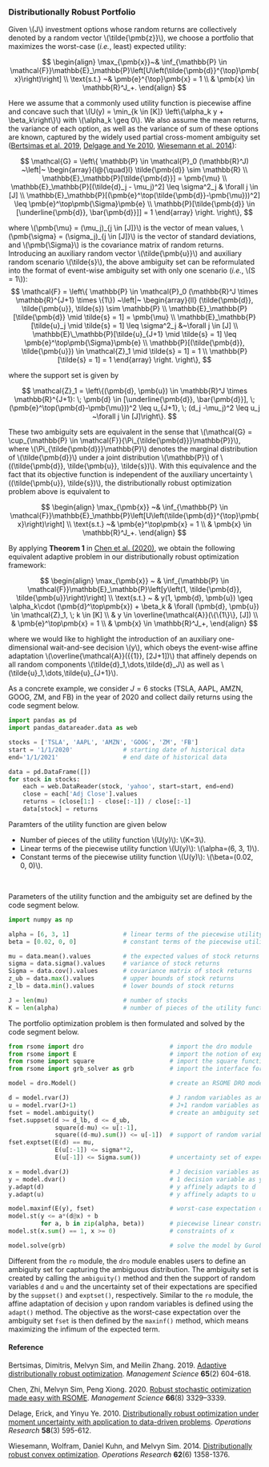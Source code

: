 <script src="https://cdn.mathjax.org/mathjax/latest/MathJax.js?config=TeX-AMS-MML_HTMLorMML" type="text/javascript"></script>

### Distributionally Robust Portfolio

Given \\(J\\) investment options whose random returns are collectively denoted by a random vector \\(\tilde{\pmb{z}}\\), we choose a portfolio that maximizes the worst-case (<i>i.e.</i>, least) expected utility:

$$
\begin{align}
\max_{\pmb{x}}~& \inf_{\mathbb{P} \in \mathcal{F}}\mathbb{E}_\mathbb{P}\left[U\left(\tilde{\pmb{d}}^{\top}\pmb{x}\right)\right] \\
\text{s.t.} ~& \pmb{e}^{\top}\pmb{x} = 1 \\
& \pmb{x} \in \mathbb{R}^J_+.
\end{align}
$$

Here we assume that a commonly used utility function is piecewise affine and concave such that \\(U(y) = \min_{k \in [K]} \left\\{\alpha_k y + \beta_k\right\\}\\) with \\(\alpha_k \geq 0\\). We also assume the mean returns, the variance of each option, as well as the variance of sum of these options are known, captured by the widely used partial cross-moment ambiguity set ([Bertsimas et al. 2019](#ref1), [Delgage and Ye 2010](#ref3),  [Wiesemann et al. 2014](#ref4)):

$$
\mathcal{G} =
	\left\{
	\mathbb{P} \in \mathcal{P}_0 (\mathbb{R}^J)
	~\left|~
	\begin{array}{l@{\quad}l}
		\tilde{\pmb{d}} \sim \mathbb{R} \\
		\mathbb{E}_\mathbb{P}[\tilde{\pmb{d}}] = \pmb{\mu} \\
		\mathbb{E}_\mathbb{P}[(\tilde{d}_j - \mu_j)^2] \leq \sigma^2_j & \forall j \in [J] \\
		\mathbb{E}_\mathbb{P}[(\pmb{e}^\top(\tilde{\pmb{d}}-\pmb{\mu}))^2] \leq \pmb{e}^\top\pmb{\Sigma}\pmb{e} \\
		\mathbb{P}[\tilde{\pmb{d}} \in [\underline{\pmb{d}}, \bar{\pmb{d}}]] = 1
	\end{array}
	\right.
	\right\},
$$

where \\(\pmb{\mu} = (\mu_j)\_{j \in [J]}\\) is the vector of mean values, \\(\pmb{\sigma} = (\sigma_j)_{j \in [J]}\\) is the vector of standard deviations, and \\(\pmb{\Sigma}\\) is the covariance matrix of random returns. Introducing an auxiliary random vector \\(\tilde{\pmb{u}}\\) and auxiliary random scenario \\(\tilde{s}\\), the above ambiguity set can be reformulated into the format of event-wise ambiguity set with only one scenario (<i>i.e.</i>, \\(S = 1\\)):
$$
\mathcal{F} =
\left\{
	\mathbb{P} \in \mathcal{P}_0 (\mathbb{R}^J \times \mathbb{R}^{J+1} \times \{1\}) ~\left|~
	\begin{array}{ll}
		(\tilde{\pmb{d}}, \tilde{\pmb{u}}, \tilde{s}) \sim \mathbb{P} \\
		\mathbb{E}_\mathbb{P}[\tilde{\pmb{d}} \mid \tilde{s} = 1] = \pmb{\mu} \\
		\mathbb{E}_\mathbb{P}[\tilde{u}_j \mid \tilde{s} = 1] \leq \sigma^2_j &~\forall j \in [J] \\
		\mathbb{E}\_\mathbb{P}[\tilde{u}_{J+1} \mid \tilde{s} = 1] \leq \pmb{e}^\top\pmb{\Sigma}\pmb{e} \\
		\mathbb{P}[(\tilde{\pmb{d}}, \tilde{\pmb{u}}) \in \mathcal{Z}_1 \mid \tilde{s} = 1] = 1 \\
		\mathbb{P}[\tilde{s} = 1] = 1
	\end{array}
	\right.
	\right\},
$$

where the support set is given by

$$
	\mathcal{Z}_1 = \left\{(\pmb{d}, \pmb{u}) \in \mathbb{R}^J \times \mathbb{R}^{J+1}: \; \pmb{d} \in [\underline{\pmb{d}}, \bar{\pmb{d}}], \; (\pmb{e}^\top(\pmb{d}-\pmb{\mu}))^2 \leq u_{J+1}, \; (d_j -\mu_j)^2 \leq u_j ~\forall j \in [J]\right\}.
$$

These two ambiguity sets are equivalent in the sense that \\(\mathcal{G} = \cup_{\mathbb{P} \in \mathcal{F}}\{\Pi_{\tilde{\pmb{d}}}\mathbb{P}\}\\), where \\(\Pi_{\tilde{\pmb{d}}}\mathbb{P}\\) denotes the marginal distribution of \\(\tilde{\pmb{d}}\\) under a joint distribution \\(\mathbb{P}\\) of \\((\tilde{\pmb{d}}, \tilde{\pmb{u}}, \tilde{s})\\). With this equivalence and the fact that its objective function is independent of the auxiliary uncertainty \\((\tilde{\pmb{u}}, \tilde{s})\\), the distributionally robust optimization problem above is equivalent to

$$
\begin{align}
\max_{\pmb{x}} ~& \inf_{\mathbb{P} \in \mathcal{F}}\mathbb{E}_\mathbb{P}\left[U\left(\tilde{\pmb{d}}^{\top}\pmb{x}\right)\right] \\
\text{s.t.} ~& \pmb{e}^\top\pmb{x} = 1 \\
& \pmb{x} \in \mathbb{R}^J_+.
\end{align}
$$

By applying <b>Theorem 1</b> in [Chen et al. (2020)](#ref2), we obtain the following equivalent adaptive problem in our distributionally robust optimization framework:

$$
\begin{align}
\max_{\pmb{x}} ~ & \inf_{\mathbb{P} \in \mathcal{F}}\mathbb{E}_\mathbb{P}\left[y\left(1, \tilde{\pmb{d}}, \tilde{\pmb{u}}\right)\right] \\
\text{s.t.} ~  & y(1, \pmb{d}, \pmb{u}) \geq \alpha_k\cdot (\pmb{d}^\top\pmb{x}) + \beta_k & \forall (\pmb{d}, \pmb{u}) \in \mathcal{Z}_1, \; k \in [K] \\
& y \in \overline{\mathcal{A}}(\{\{1\}\}, [J]) \\
& \pmb{e}^\top\pmb{x} = 1 \\
& \pmb{x} \in \mathbb{R}^J_+,
\end{align}
$$

where we would like to highlight the introduction of an auxiliary one-dimensional wait-and-see decision \\(y\\), which obeys the event-wise affine adaptation \\(\overline{\mathcal{A}}(\{\{1\}\}, [2J+1])\\) that affinely depends on all random components \\(\tilde{d}\_1,\dots,\tilde{d}\_J\\) as well as \\(\tilde{u}_1,\dots,\tilde{u}\_{J+1}\\).

As a concrete example, we consider $J=6$ stocks (TSLA, AAPL, AMZN, GOOG, ZM, and FB) in the year of 2020 and collect daily returns using the code segment below.

```python
import pandas as pd
import pandas_datareader.data as web

stocks = ['TSLA', 'AAPL', 'AMZN', 'GOOG', 'ZM', 'FB']
start = '1/1/2020'              # starting date of historical data
end='1/1/2021'                  # end date of historical data

data = pd.DataFrame([])
for stock in stocks:
    each = web.DataReader(stock, 'yahoo', start=start, end=end)
    close = each['Adj Close'].values
    returns = (close[1:] - close[:-1]) / close[:-1]
    data[stock] = returns
```

Paramters of the utility function are given below
- Number of pieces of the utility function \\(U(y)\\): \\(K=3\\).
- Linear terms of the piecewise utility function \\(U(y)\\): \\(\alpha=(6, 3, 1)\\).
- Constant terms of the piecewise utility function \\(U(y)\\): \\(\beta=(0.02, 0, 0)\\).
<br>

Parameters of the utility function and the ambiguity set are defined by the code segment below.

```python
import numpy as np

alpha = [6, 3, 1]               # linear terms of the piecewise utility function
beta = [0.02, 0, 0]             # constant terms of the piecewise utility function

mu = data.mean().values         # the expected values of stock returns
sigma = data.sigma().values     # variance of stock returns
Sigma = data.cov().values       # covariance matrix of stock returns
z_ub = data.max().values        # upper bounds of stock returns
z_lb = data.min().values        # lower bounds of stock returns

J = len(mu)                     # number of stocks
K = len(alpha)                  # number of pieces of the utility function
```
The portfolio optimization problem is then formulated and solved by the code segment below.

```python
from rsome import dro                        # import the dro module
from rsome import E                          # import the notion of expectation
from rsome import square                     # import the square function
from rsome import grb_solver as grb          # import the interface for Gurobi

model = dro.Model()                          # create an RSOME DRO model

d = model.rvar(J)                            # J random variables as an array d
u = model.rvar(J+1)                          # J+1 random variables as an array u
fset = model.ambiguity()                     # create an ambiguity set
fset.suppset(d >= d_lb, d <= d_ub,
             square(d-mu) <= u[:-1],
             square((d-mu).sum()) <= u[-1])  # support of random variables
fset.exptset(E(d) == mu,
             E(u[:-1]) <= sigma**2,
             E(u[-1]) <= Sigma.sum())        # uncertainty set of expectations

x = model.dvar(J)                            # J decision variables as an array x
y = model.dvar()                             # 1 decision variable as y
y.adapt(d)                                   # y affinely adapts to d
y.adapt(u)                                   # y affinely adapts to u

model.maxinf(E(y), fset)                     # worst-case expectation over fset
model.st(y <= a*(d@x) + b
         for a, b in zip(alpha, beta))       # piecewise linear constraints
model.st(x.sum() == 1, x >= 0)               # constraints of x

model.solve(grb)                             # solve the model by Gurobi
```

Different from the `ro` module, the `dro` module enables users to define an ambiguity set for capturing the ambiguous distribution. The ambiguity set is created by calling the `ambiguity()` method and then the support of random variables `d` and `u` and the uncertainty set of their expectations are specified by the `suppset()` and `exptset()`, respectively. Similar  to the `ro` module, the affine adaptation of decision `y` upon random variables is defined using the `adapt()` method. The objective as the worst-case expectation over the ambiguity set `fset` is then defined by the `maxinf()` method, which means maximizing the infimum of the expected term.


#### Reference

<a id="ref1"></a>

Bertsimas, Dimitris, Melvyn Sim, and Meilin Zhang. 2019. [Adaptive distributionally robust optimization](https://pubsonline.informs.org/doi/abs/10.1287/mnsc.2017.2952). <i>Management Science</i> <b>65</b>(2) 604-618.

<a id="ref2"></a>

Chen, Zhi, Melvyn Sim, Peng Xiong. 2020. [Robust stochastic optimization made easy with RSOME](https://pubsonline.informs.org/doi/abs/10.1287/mnsc.2020.3603). <i>Management Science</i> <b>66</b>(8) 3329–3339.

<a id="ref3"></a>

Delage, Erick, and Yinyu Ye. 2010. [Distributionally robust optimization under moment uncertainty with application to data-driven problems](https://pubsonline.informs.org/doi/abs/10.1287/opre.1090.0741). <i>Operations Research</i> <b>58</b>(3) 595-612.

<a id="ref4"></a>

Wiesemann, Wolfram, Daniel Kuhn, and Melvyn Sim. 2014. [Distributionally robust convex optimization](https://pubsonline.informs.org/doi/abs/10.1287/opre.2014.1314). <i>Operations Research</i> <b>62</b>(6) 1358-1376.
